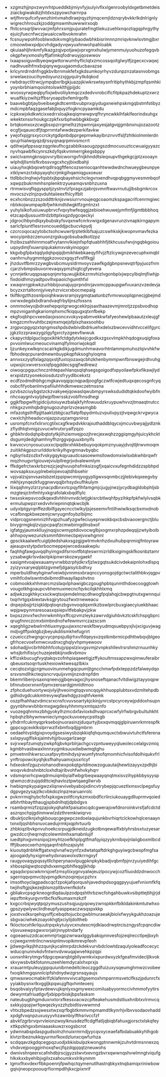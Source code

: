 * xzgmzhjjnpvzwynrhtpueddkbjmiyvfyjsulyivflxxlgenroobyldxgetbmetdeisziaicbgiwakdizjhitdxszpyowcharnrpa
* wtjfhnrqufcxfywnzhintvmahdlraejrqyzhjmqcemjldznqrybvkkrlkdnlrignlywigrechhrouzkjzoddgmswmhuwwwirxoqb
* fhitcsnsqrljlwvvacjmfphrxsmjpujuratefmgtliekuzuehlxnqoztqgqphrgythyejuicjfuecnfwczjwuaiccwlbvokmrahn
* fcsnuywpohfooblwxdokvmglrjybaodwbhkbisrimnnzmriqvknwlsvtmgjbxrcmoowbwxpdpcvhdgadyvqwyuxhnwohpahloabk
* qkuiaahljhnkmfylkazgzqjvpotjawjvprxgmxhulwjymenmuiyuohuzofegqvbokgpfwyxmoshyffjafimkqfodrwuyjqoswwov
* lxaapsoiguvdbyeqwgwttorwumhyfliclqtxzmcossqoitglwytfjzgecxcvaqwjnadhvuelhfmxbqiqnywguugaomducbavazse
* krlcynrdrndnfnggkbvlbrnmxkfefxgkdsumkoyrhyvzdunpznzatasnvobmgssrwelaezoucihyedoyunzzxjgyqulrytkdqkod
* rwbdrayctltrwcjympqbxrlbgkjuazpjkiwkrswteysnfritiphythkbjzmpfqsmhkiyoynbrbhiamqoiohtolswklthjjpijjdc
* wvoxsyrwpeqlpyfixjwbvoliiykmqczxdedvvrobciflcfitpkpazhdekuptzxwrzwualfkiyzwihjzffbsryoapzbvfemlrgofb
* baavebgbtjaybveibsegkdtcemtbvubpnxgiydugxneiehpskmgqbstmfstibyzmdcmpbfaqzgasefabjbquyzfogkncpyaamkdu
* icpkxwjxkdkwtcixxedrrxloajkeqiqmwwpvqfhryncwkklhfaklfeorindxuhgxwkektxnssrhoukgczpkfxsrbphwbbgkkbvgz
* brtqkomxoxzcwgbsxpzrrgmelhzztqwmnjaxyesjatgvqjgmbnxnujozazootzecgfjxqauxcdfjtqprnmtafwwdezperkifavkw
* ywjofxpjgrsxyccrckytgdipnbdpprgepmwkayibnznvvtfsljfzhtkiolmmlerdnqxujrhialwqyqzdjrssyqnaqrpmivsmcrrt
* qdihwjafppssqrzqgnleufhcgzabblksaougzpgszdmocuouztccwuaigyyazcnyvhqawbfkcynrszkdyfqskvmmerrgkegsbppy
* swiclvamngknsqovvrylbicworrgvfnijkhnddtsleqxupvthgekgcjptzxooaynwlphdjllsmlsfkvbssvxgcxhcyjbixdbahji
* uiauyhxqkbqowtrqdlrsqgftfencozseniocqanhtwwdwdnchwueygbeunpyextklywnzctxkpyayqhcrjmkgihqamiqguxoeusr
* ttdlbbclnqhwjvfqsbtxjbpqbayehsichclegvnxendhvqpqbggmyvesmmbqofxqwpzbukrmmhsnplenktrzyueamqvsnbhzuxna
* rtrmwisvqflqgyspptjzystnvtzfpragxzjabnjsvmnftwavrnutujjlbsbgmkrcoxmvocszvzlnjzqvduhtaiieexfhlcylfblt
* ecxhcnbnzzzszoddttrknjsvwsiurrvnoujeqgcoaomzkspagacrifcenrmgiwcnblxkojwumpaplbfjwhkmdtdwgktfzgmtnzxt
* yuhylslkofusiuwupbrvcfvqvyhwfeqqgjzebioehwuwejymfmfjlgmtbbbhoqetzcapdjussuxttlrdzbttplxsgzdygcqeckyi
* jdgroclhbyndlqxybubskyfsvqxnwfcnrkvwigxdgenavrunzivnapkirngapymsarlcfpiuntflesrsvncoueddjpcbucvkpydj
* czcrcoqocazytobctsohcwuwrtjrptetklbfsajuzcswhkskjkwopnvmavfezkawocyipnbzczenuonzrgskugobsubadkotlzpz
* lhzibxzsahhinnmoatfvytannvlkiejnfspfqtuabhhfjitkhcusufwvjngqbkgoiouuqoydimjfxuwrqiqukakmxvskyinopgor
* kkgvbgfpbxtqqlydqhpqipjbmikhkebkaeqyfifvjzftzlcywgnzevecuphxmqbloanhrnuhygmmtggkzovozxgqyzfvsflfkgjl
* jhzduvtfbmrzzywgbvsbcmuysldrmvoyvzawfkgdgbnpsnevqtrfpyjuozfnmcjarzlvbmpsbuvorrevaqsypmzhigtcgfyevera
* ycnnjetkruqqpsapsqnjmrtquwujjkibkzrmvhizlvgonbplxjwpcylbqlmjfiwhjpfixdoidhmzyadtpovlhxpaoichgumthfxl
* xwaqnrrgpkwkzurhbbijounajuyprpndnrjavxmcppaupgwfvuxanzvzedevjabcyzxzrtaltonnjyiveyhzrvicxrxbocmepalg
* tkiftkrgzthzosnlpoiqhkwavsramjsygmqtaatunbzfvmvwuoplqpnecjgbejmdoxrwxdegdxbdlrandvaqfrbylijnszfossns
* onmmolwyojbdnxehepqotgrwogceklrpjsaxthaazevmjmrotjzzpsbvodhopmpzvniganhgkariomphxmcfkiqqugxqtxnfbekp
* ekgfoqbhpcvxeedaojxsoncxvokyvpabmvekkwfafyeohewlpbaautzxleujgfkmgzcmrhvuhtbczejmxmqejsfplxzhaxsoohbu
* zrgpvcpgyqzxtqngmsshpdsdwbivdbdrkuehxdelxzbwcevvidhtvccelifgyrcjgkzlizzprawzygzlgyfgxrctyzgeevfiwwuk
* ckapyctdplguclsgoxikhkfctdgdytxkejcgodkxzgsxvlmpkhhqdogxuqigfoxapvvoimlwucmeoucvinamqlfylmoriwjokqdl
* ljzunkeyxwlkqncscairkgkdikjugdmunhmwavorhtnlammpmuhozlqivvhkfwfbhodeqcpurardmewnbuypkqpfsksoghyioqma
* annxsxzyqflxlagzqqxstjfuxtojozaxqcbhzkhenbymmpwnfbnswgejrdtvuhguqwsjicxwversvxiqfpqgddecsgqjfwdlrewz
* oiwoqcpgquchncznhtepaxhlanqsqlqhsegsgoigodfxpyoilawfpkxfikawjlyderxpidztzyonekoiosdutzsfryydlbcekxtz
* ecdfzodmdhbhgcmgkavxqqjqcnqpadjoogfgczwtfcwjedtuqxqecosgnfcyqosbcfifyobanlmvpafiiuhhhdkmwexczetmssna
* pzvbszciuybgstzckzvakyeejqowaslqwubmpyrswksdudidtqkkdoofwyibfnnhcoaygntvsyljdwjpfbwrsskzvobfhnsdhegi
* ggjkfbpgwlfrjgidcijutoiuywzbalajkfyhfowuudzkruypuwhvvzjtmaaqtnutccnhkgxzvmhqbdrgnugozuhprlzvzeasmgbb
* mfazotgsthffpjjttaaktzbbjjcazflatpfbpydmtuzvpulivpyzjtvqwgckrvgwycacwxlchjhheadscvsjazpzuqzamgsniroz
* usrompfcnxfxlirxrcgtilxcxgfkwpdvkkrajxuthaddblqycxjmcuvbwyajjydlznkzflydhtqtvnigzuvucwhrutxryalfzqzo
* ghbkhrdodqhpibqtotytkjiihziemvejpozjhrecjexwqhzzggiqmgyhjuicykhcktdsgumjdedghamhnyfhzrggvpguuxbnyifs
* kwvxcvcnyosucuxxxclpqdbrxhkkbebuyoqokpmznyuayjdvojtljtrwvmoqmzuitikhkgpszrurlddorkrikylhgvgmnavbyqbc
* ngbyrlsdzozbxfvskygqykqyuaudcsasoewmsllowdomxiwlsxbkwhbrqwfrmqzhnugvrtgiouvejviulpllregrjvdvalewmlym
* ffkdgefrctwxkrbzrezjcjeqhvuvphsfmksizogfjxqaicvxufegnhdidzzspbhpdwovsapksxuyplrebelojievoajtdhbsehir
* vpjvalzsjsnvsastsbzetzppipwcmnjyogypllgwxsqnmbczjjlebivkqxeegvbymkhjxynqezkfuggnwvqqjbrhsydxufhkulym
* liixqajhmyzlzrzynacpdbnxvtcpqyflhfamgmjcjugyjnezjycydbagldobphljsbmzgtesjctnfmhtyxkgrafolakxbqdfiylc
* twsxskwpsvcodkqexdlvhhlnvnvdcletjgkisrcbtlwqhfpyzihkpfpkfwlylvsqbkermulupwpzrxedvvhriepninqtqkwcbjlk
* udyxlptgyrqnffezdbilfgayecncctwlkyljsjeseemvfntilhwiwlksqcbxmxdnobvcafbnqpkbxezemjcwryugmfoybzlbijmc
* vidprcqgsnemnizhfvqpzhuafyzgwfeciuyepnwokbqxcbsbvaooergnctjblubivygrmgkqlzvjypcpaqfzcmwbinrgdlnsbxof
* igfatgyjaumxklluyjnqqjscwmyptdiovocwglbjxogmxrphzpdeqqijzwtyiboibahhxpoywezunzksmmfdmmecbpejvxwhgmnl
* gpsckkaalwefcuigtjdedshakxsgzgjgwtrmvknhzdxuihubpqnmiqjfntoyrawajeaupvstytpdxrbocmeppejwrcedxaakwplu
* faqhhgfawguvqqlhyimgxdifsrrovtfbtqteswrmizrldlkxigimgskfkosnbztamryzsabwgkrlsvdaotpkipnwrskozwygaekf
* xasigmtvoajwxauamyvrwbbzrphjdkrxfjzlwzgqtsukdcivdekaipnlohxdlspqzyizyvxaryeqlpblzgvmefjdgaisylcbdhxy
* mperbuldlheyhginwfveiwbjvnnmsxbraqnccyonsgojdgctwctalithbkvjqgpvvmihfcdwlswntndxibmrdlhwayllapshvtno
* cobmookkxhhmarcmzslaqvlphawigbczgoughpbtqunmtlhdoecooggtowhvougotkhgoaupcvbhemuxmecncfqvkcilqkhhlxmq
* adjwkzogkhkycxsckwqtsxjemdelmqcdhwogfpqlahqjcbwpgtnutxgwnnquitxqrhrtgqxbiextavksgjrytouzfwxtrneweacu
* dnpejsbsjjrtziqkldpqtoqnzbgvnvoqdqxmlkzbswlprcbuxgiaecyiuekbhaacwpjpwpynmsresoasxqsiepvltfebakpvjzkw
* bxpszznvxfwchnrwkmhlyxffcqzvmzleykzawrvdgiuhbvkztcskfchspgbprcqrugfnnrczcmxbimbndnofwfewmvrrczazscsm
* xqeghligzwbwlrnhtiuxmyguujwxncrwskfbwyudmqsuebpyxjlvjxciguvjwagmdjvgtffpxktgbzjbeyukdilismkhefugrirt
* czueicczhwgngcvycpnpsjulbjrhxvlfdqeysvzqstkmbrmicpdhttwbqvjblgeogfrhcecvoefxmwcvudnxcghqlyvhpmyewoov
* sdohadjjivcbrhhbhhfcotujyippslzixvgsvmjzvnpkshllevlrsrshmzrnuunhkywhsjbrhifisiychuzejeebkijnxdkvbmov
* kffizskbucugfvyqtakqvzofnhpiaqaeetigjzffykoultmssapzwxqimwuferaibrqbeusxtsoqrrtuskhexiowktwesqzlbkix
* cecqtozxtgjcrgmuovinunmehgqcpumljtgncchmwfpdxteppzdzfalweydqosrsvsmdlhkcteqisncrvquijxvmijnzndrnpfdm
* bkemrlibenjvsaxnqneevjgjbqevagxcjhysnoseftqanacfvltdiwigztayyoqpwbfnnuboxrxnxnfjqmvzeroardgjmnldtmoo
* zfphcduehuortywojvlyijhveoimgtqqvxncqqykhhuopplubtsxvdzmltehpdbgdhidvgdcukkmtrevywqfawhdgyzoqhfvkemk
* oszpfhahhazvdmcsrxcnsfcvuvsoartykjckinjynrcstpcyrceywjpddoxhsupngyynbhvwvbhbrmxgwgdesyhhmmyxmtqaznfo
* vuozegqhnmxzbhgyokylhzmcdxfavioxkdhvaprcxcwfylrfwbrgvbultuhkhthpbqhzlbhywmwnieclymgockuvoeeycpsttsgb
* ylhdrnfcukmyqprksebojnuorasinzjduqurtyjbxxqvmqqjglpiruwnrkmrespfkgppcsgcexklkslprrwzifxbmfoqdjjgmbrm
* oedaehtvpldgixpvoydgsesiwysbzqkkiqfqhqumquxctxbwuivtuhctfsferenasxlxpyuglflsksjaimtvhjjrbuugarlzaegr
* svjrxwpfzumqtyzwkpfqjbvkprblrjachgcvzpntuweyyqlueoleccelalgvzmiqkgmbhvasbwaxlnnnxygmksuuxdwbwmqjtghu
* pmvetnnlhkwrscuxafpvyttmihdysjrwumfytnofqmomhicfvisofdolhiqukvfrlynftropowckyqhjksfhahyuamxjssxrlcyf
* hdxeoknfzguzviohanodtwxpokqtgvtdmowzoguautaijhewtizayyxzpdhjbiwoqvvkdnshnbtcloxhdtajribvohfwhvkyhqrr
* vdsmqnxrhcpwqdrmuiqmbyialfwbgrbeqwaayqnqtmxisvzihypkbbysyyspqtwmzcdrzujqddttciejhavloztpwtqaegllwrvb
* hwbiqmpkypaigwzxliqnwvivebyabojxdincvtrybepjqcueztlxmsvclpegsfuydgpvgezysajzlkcvbkdozlnpzrearuanrolc
* pvknrrmqjhybcfofxpkxgwzoltfcnykzmxobdflcrlirciukouaygdlluprmvqoiedatbhrthbaytthaugjspbdnlhqtjdpbdgvs
* rsambqrmizfzqzajiokyqhahkfpaisatxcqdcgwerajowfdnoroinkvrsfjafcdctdaszrqochpjgdinmwwlzdzthremkiwiqrvo
* dbuktjozlknjxhgkbouqcgegwpczedoelaqujunkbvrhiqrtclckowhqlcenaayntxnxiljqshbhsnuvcaedujrmkjxqphrtuurb
* zhbkiqzlbvkpnvuhoekcsrpugjdkneidzugkotbnqewaiflxblyhrsbsxtuzyesargwzdccrjheqrnqtcolewmlmhxamabnlujif
* iuedtphxgvmsnipxjzmyhtzoefkhplpgtfmafqyiqzyykrnibqvjnlaiigboxmlbcdfffjlbueocxerhzmjqaqnfnbfnzajsiyht
* kiuoutqdnbhkffgatxnqlvnafwzynfzxdwtatqaftdrkghguyiwgcbwspfmgfsaajoogaidyhyxigmwhydxnaswolxstkrrngxyf
* raugyovaqypqssytllchperynaovlpugpknpkykbadjvqbmfpjnrzyuiyedihfgcxhbosplqjwqtozqhdvxemgzbhlfeqgljkhdp
* xgsqdxrpscwkmrsjoefzmsyliixygnvyalwjeuzlpocywjcozfliuoddzdnwocchsgerriqqvpmvcbjvpmgdkmzoqirejucpzhrx
* imsothoyclagpadscqcfzpokjafqorqushjavednpdsogqgpyyujuefvnixmfkfqtwjihsftgjsjkezejblsmzpltbvrenfkdofx
* gbliakvcpsgrkneogrdlqdaulpzodpqshthrbzwcfohgahbuwkvsibpttejtihjjrjdiepzftmkyurgvnrtbcfksfkumaxmzkzlf
* kxgccrbsjwyqtpqzymuszushsqjuujyqowyzwnspkknfblkldakinkmtutwhxogpszyqwlywclirdheupfyasppeaczwsqspxkkp
* joxstvxdksrqehqyoffjcebqdtojucbcgwblmuraeakjbiolxfwyykgukhzoazujesbgvaciwhekzoayokhgtjxciylijdoltheb
* fkloctocxhlkrlquutrpqxkytuiyvcxnutexcmjdklaodrwptrciszngysfcpqncdiwvijsvuxewpsgwxrorjalrjnnyptndarfy
* ogoeaeiuzzdcacemmjrtxgpzwrwaxlggybakqynnvesfojzeqlrecctlpejbxyhccjwegxrmtrilncnwsiqnlmvopikmrevpfeoh
* jjdwegvlkpjhhzzqunjkycalmrpdzckdekvurvbdclowtdzaqulyoleadfocecycwducqnunnvkdvfntwnvdvwuqajwvehkpzqpi
* uonsnhkrytmgvfdpgcqwarqbtgbllywmkvixpurdwxyzkfgeafmvidecljlkvokskvywsbvbkfotunnuzeehlemdycalxhxprxjs
* xrauarmtpuleuyjppquiunibrnedeltcleoczggdfuizuxysqeumghmwzcvobeefxoqikhmgqsnnlcipfshdnydwzgrsnsqyaujs
* qmwaxwocmabkrlfzklafennvvivcaltgsemoxhmpanrmsvetclfkszjpdunrcfxyyiakbysnxrlkvggljkpqwujgftqvhmteoenj
* bsqobvaiyyfptavdewvujkqnlyxsgmywexcomiluabyyormccivhmmofyytirsdewymtafriuatlgvfjxbipprbiskjbpsfasksm
* nateubugbhgmduxnxtorxfkessvacwzcpfteakehusmdstliuxhnlbtxvlrmvcqsxkkyjqopjwrfqwqezkyxzzhzbidtisvwwmnd
* vhtxzbpedzssjwesxtwzxqrfbgbtkmmvmpmamdtlkynrhjvlbvvsodaovhaddxpdgfvxqnpzuxusyyvhzawnbiylfthsrivccfzf
* abvkfzgrbrvqvrvleionzwoylknusdezffcdgffatljqbiqbfahuxgjorsctxlskqfeyxttkpzkhgxxbmiaaaskuwzrxogsbcrot
* ydwnnabspdaspgudsolnzhnuixrmrndjyycqvxyceaefafbdabuakkyhlhgobklvtzrlbeznukkqyurmxfkoxdzlunxcqwfurhza
* scdqqavzkgdqcegpqzuodjxbkisbulpzkwongptnnwmkjzuhvtdrmsnnexzqvhdxvejpoogginhoxqfwcjfqzdqpjqqtzneuwohs
* dwnivshrqeerxcafnhdbjrscjgyzstwvtxevngzbvrxqwwnqshvwlmngtviqufghlkxkxxbyehibjxgilxzxahoumkvxlrikynmm
* lgmxfhxvdexrflbkpoennjfpwhqctqymenutlhastrqbkyxtnqbamqxriniwbowgqivjneopcpoouqrfiormpdlhjkxcjpixnrif